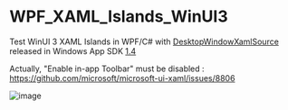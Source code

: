 # WPF_XAML_Islands_WinUI3

Test WinUI 3 XAML Islands in WPF/C# with [DesktopWindowXamlSource](https://learn.microsoft.com/en-us/windows/windows-app-sdk/api/winrt/microsoft.ui.xaml.hosting.desktopwindowxamlsource?view=windows-app-sdk-1.4) 
released in Windows App SDK [1.4](https://learn.microsoft.com/en-us/windows/apps/windows-app-sdk/stable-channel#xaml-islands-no-longer-experimental)

Actually, "Enable in-app Toolbar" must be disabled : https://github.com/microsoft/microsoft-ui-xaml/issues/8806

![image](https://github.com/castorix/WPF_XAML_Islands_WinUI3/assets/22345506/0d1457dc-38cd-4e35-affc-8f2f45d79808)
